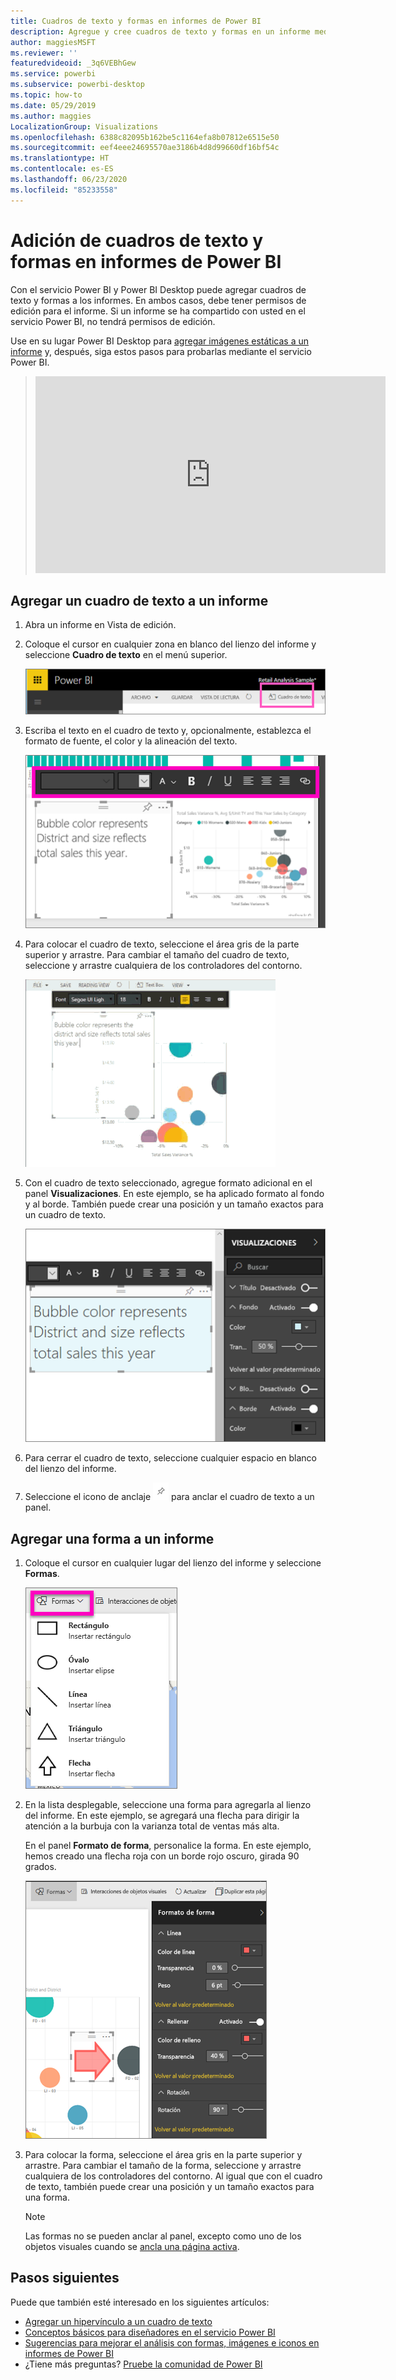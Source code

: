 ```yaml
---
title: Cuadros de texto y formas en informes de Power BI
description: Agregue y cree cuadros de texto y formas en un informe mediante el servicio Microsoft Power BI.
author: maggiesMSFT
ms.reviewer: ''
featuredvideoid: _3q6VEBhGew
ms.service: powerbi
ms.subservice: powerbi-desktop
ms.topic: how-to
ms.date: 05/29/2019
ms.author: maggies
LocalizationGroup: Visualizations
ms.openlocfilehash: 6388c82095b162be5c1164efa8b07812e6515e50
ms.sourcegitcommit: eef4eee24695570ae3186b4d8d99660df16bf54c
ms.translationtype: HT
ms.contentlocale: es-ES
ms.lasthandoff: 06/23/2020
ms.locfileid: "85233558"
---
```

# <a name="add-text-boxes-and-shapes-to-power-bi-reports"></a>Adición de cuadros de texto y formas en informes de Power BI
Con el servicio Power BI y Power BI Desktop puede agregar cuadros de texto y formas a los informes. En ambos casos, debe tener permisos de edición para el informe. Si un informe se ha compartido con usted en el servicio Power BI, no tendrá permisos de edición. 

Use en su lugar Power BI Desktop para [agregar imágenes estáticas a un informe](/learn/modules/visuals-in-power-bi/12-formatting) y, después, siga estos pasos para probarlas mediante el servicio Power BI.
> 
> <iframe width="560" height="315" src="https://www.youtube.com/embed/_3q6VEBhGew" frameborder="0" allowfullscreen></iframe>
> 

## <a name="add-a-text-box-to-a-report"></a>Agregar un cuadro de texto a un informe
1. Abra un informe en Vista de edición.

2. Coloque el cursor en cualquier zona en blanco del lienzo del informe y seleccione **Cuadro de texto** en el menú superior.
   
   ![Selección del cuadro de texto](media/power-bi-reports-add-text-and-shapes/pbi_textbox.png)
3. Escriba el texto en el cuadro de texto y, opcionalmente, establezca el formato de fuente, el color y la alineación del texto. 
   
   ![Escritura del texto](media/power-bi-reports-add-text-and-shapes/pbi_textbox2new.png)
4. Para colocar el cuadro de texto, seleccione el área gris de la parte superior y arrastre. Para cambiar el tamaño del cuadro de texto, seleccione y arrastre cualquiera de los controladores del contorno. 
   
   ![Ubicación del cuadro de texto](media/power-bi-reports-add-text-and-shapes/textboxsmaller.gif)

5. Con el cuadro de texto seleccionado, agregue formato adicional en el panel **Visualizaciones**. En este ejemplo, se ha aplicado formato al fondo y al borde. También puede crear una posición y un tamaño exactos para un cuadro de texto.  

   ![Formato del cuadro de texto](media/power-bi-reports-add-text-and-shapes/power-bi-borders.png)

6. Para cerrar el cuadro de texto, seleccione cualquier espacio en blanco del lienzo del informe. 

7. Seleccione el icono de anclaje  ![Icono de anclaje](media/power-bi-reports-add-text-and-shapes/pbi_pintile.png) para anclar el cuadro de texto a un panel. 

## <a name="add-a-shape-to-a-report"></a>Agregar una forma a un informe
1. Coloque el cursor en cualquier lugar del lienzo del informe y seleccione **Formas**.
   
   ![Selección de formas](media/power-bi-reports-add-text-and-shapes/power-bi-shapes.png)
2. En la lista desplegable, seleccione una forma para agregarla al lienzo del informe. En este ejemplo, se agregará una flecha para dirigir la atención a la burbuja con la varianza total de ventas más alta. 
   
   En el panel **Formato de forma**, personalice la forma. En este ejemplo, hemos creado una flecha roja con un borde rojo oscuro, girada 90 grados.
   
   ![Personalización de la forma](media/power-bi-reports-add-text-and-shapes/power-bi-arrrow.png)
3. Para colocar la forma, seleccione el área gris en la parte superior y arrastre. Para cambiar el tamaño de la forma, seleccione y arrastre cualquiera de los controladores del contorno. Al igual que con el cuadro de texto, también puede crear una posición y un tamaño exactos para una forma.

   > [!NOTE]
   > Las formas no se pueden anclar al panel, excepto como uno de los objetos visuales cuando se [ancla una página activa](service-dashboard-pin-live-tile-from-report.md). 
   > 
   > 

## <a name="next-steps"></a>Pasos siguientes

Puede que también esté interesado en los siguientes artículos:

* [Agregar un hipervínculo a un cuadro de texto](service-add-hyperlink-to-text-box.md)
* [Conceptos básicos para diseñadores en el servicio Power BI](../fundamentals/service-basic-concepts.md)
* [Sugerencias para mejorar el análisis con formas, imágenes e iconos en informes de Power BI](../guidance/report-tips-shapes-images-icons.md)
* ¿Tiene más preguntas? [Pruebe la comunidad de Power BI](https://community.powerbi.com/)

